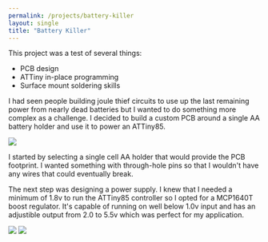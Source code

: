 ```yaml
---
permalink: /projects/battery-killer
layout: single
title: "Battery Killer"
---
```


This project was a test of several things:
* PCB design
* ATTiny in-place programming
* Surface mount soldering skills

I had seen people building joule thief circuits to use up the last remaining power from nearly dead batteries but I wanted to do something more complex as a challenge. I decided to build a custom PCB around a single AA battery holder and use it to power an ATTiny85.

<img src="https://media.darkwire.com/battery-killer/battery_killer.jpg">

I started by selecting a single cell AA holder that would provide the PCB footprint. I wanted something with through-hole pins so that I wouldn't have any wires that could eventually break.

The next step was designing a power supply. I knew that I needed a minimum of 1.8v to run the ATTiny85 controller so I opted for a MCP1640T boost regulator. It's capable of running on well below 1.0v input and has an adjustible output from 2.0 to 5.5v which was perfect for my application.

<img src="https://media.darkwire.com/battery-killer/board_top.png">
<img src="https://media.darkwire.com/battery-killer/board_bottom.png">
